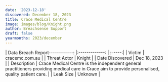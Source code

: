 ```yaml
---
date: '2023-12-18'
discovered: December 18, 2023
title: Crace Medical Centre
image: images/blog/Knight.png
author: Breachsense Support
draft: false
yearmonths: 2023/december
---
```


| Data Breach Report------------:     |:-------------:    | :-----:|
| Victim      | cracemc.com.au      | 
| Threat Actor      | Knight      | 
| Date Discovered      | Dec 18, 2023      | 
| Description      | Crace Medical Centre is the independent general practitioners providing medical care in Crace aim to provide personalised, quality patient care.      | 
| Leak Size      | Unknown      | 

